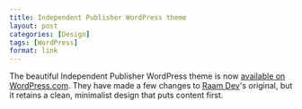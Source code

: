 ```yaml
---
title: Independent Publisher WordPress theme
layout: post
categories: [Design]
tags: [WordPress]
format: link
---
```


The beautiful Independent Publisher WordPress theme is now [available on WordPress.com](http://independentpublisher.me/2015/independent-publisher-announced-on-wordpress-com/). They have made a few changes to [Raam Dev](https://raam.org/)'s original, but it retains a clean, minimalist design that puts content first.
